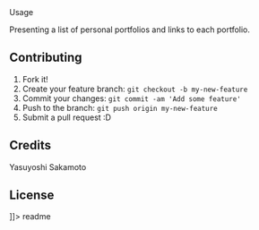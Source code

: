 <snippet>
  <content><![CDATA[
# Personal Portfolios
 file:///Users/yasuyoshisakamoto/wdi/yasuper8.github.io/index.html

## Usage
Presenting a list of personal portfolios and links to each portfolio.

## Contributing
1. Fork it!
2. Create your feature branch: `git checkout -b my-new-feature`
3. Commit your changes: `git commit -am 'Add some feature'`
4. Push to the branch: `git push origin my-new-feature`
5. Submit a pull request :D

## Credits
Yasuyoshi Sakamoto
## License

]]></content>
  <tabTrigger>readme</tabTrigger>
</snippet>
